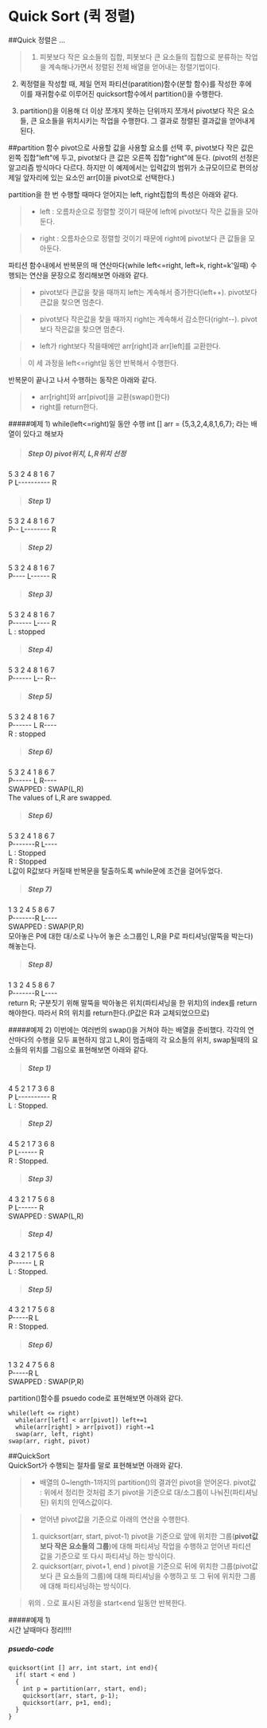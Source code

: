 Quick Sort (퀵 정렬)
===

##Quick 정렬은 ...
>1. 피봇보다 작은 요소들의 집합, 피봇보다 큰 요소들의 집합으로 분류하는 작업을 계속해나가면서 정렬된 전체 배열을 얻어내는 정렬기법이다.
>
2. 퀵정렬을 작성할 때, 제일 먼저 파티션(paratition)함수(분할 함수)를 작성한 후에 이를 재귀함수로 이루어진 quicksort함수에서 partition()을 수행한다.
>
3. partition()을 이용해 더 이상 쪼개지 못하는 단위까지 쪼개서 pivot보다 작은 요소들, 큰 요소들을 위치시키는 작업을 수행한다. 그 결과로 정렬된 결과값을 얻어내게 된다.

##partition 함수
pivot으로 사용할 값을 사용할 요소를 선택 후, pivot보다 작은 값은 왼쪽 집합"left"에 두고, pivot보다 큰 값은 오른쪽 집합"right"에 둔다.
(pivot의 선정은 알고리즘 방식마다 다르다. 하지만 이 예제에서는 입력값의 범위가 소규모이므로 편의상 제일 앞자리에 있는 요소인 arr[0]을 pivot으로 선택한다.)

partition을 한 번 수행할 때마다 얻어지는 left, right집합의 특성은 아래와 같다.
> * left : 오름차순으로 정렬할 것이기 때문에 left에 pivot보다 작은 값들을 모아둔다.

> * right : 오름차순으로 정렬할 것이기 때문에 right에 pivot보다 큰 값들을 모아둔다.

파티션 함수내에서 반복문의 매 연산마다(while left<=right, left=k, right=k'일때) 수행되는 연산을 문장으로 정리해보면 아래와 같다.
> * pivot보다 큰값을 찾을 때까지 left는 계속해서 증가한다(left++). pivot보다 큰값을 찾으면 멈춘다.

> * pivot보다 작은값을 찾을 때까지 right는 계속해서 감소한다(right--). pivot보다 작은값을 찾으면 멈춘다.

> * left가 right보다 작을때에만 arr[right]과 arr[left]를 교환한다.

> 이 세 과정을 left<=right일 동안 반복해서 수행한다.   

반복문이 끝나고 나서 수행하는 동작은 아래와 같다.
> * arr[right]와 arr[pivot]을 교환(swap()한다)
> * right를 return한다.

#####예제 1) while(left<=right)일 동안 수행
int [] arr = {5,3,2,4,8,1,6,7}; 라는 배열이 있다고 해보자
> ##### Step 0) pivot위치, L,R위치 선정
5 3 2 4 8 1 6 7  
P L---------- R

> ##### Step 1)
5 3 2 4 8 1 6 7  
P-- L-------- R

> ##### Step 2)
5 3 2 4 8 1 6 7  
P---- L------ R

> ##### Step 3)
5 3 2 4 8 1 6 7  
P------ L---- R  
L : stopped  

> ##### Step 4)
5 3 2 4 8 1 6 7  
P------ L-- R--  

> ##### Step 5)
5 3 2 4 8 1 6 7  
P------ L R----  
R : stopped  

> ##### Step 6)
5 3 2 4 1 8 6 7  
P------ L R----  
SWAPPED : SWAP(L,R)  
The values of L,R are swapped.  

> ##### Step 6)
5 3 2 4 1 8 6 7  
P-------R L----  
L : Stopped  
R : Stopped  
L값이 R값보다 커질때 반복문을 탈출하도록 while문에 조건을 걸어두었다.

> ##### Step 7)
1 3 2 4 5 8 6 7  
P-------R L----  
SWAPPED : SWAP(P,R)  
모아놓은 P에 대한 대/소로 나누어 놓은 소그룹인 L,R을 P로 파티셔닝(말뚝을 박는다)해놓는다.

> ##### Step 8)
1 3 2 4 5 8 6 7  
P-------R L----  
return R;
구분짓기 위해 말뚝을 박아놓은 위치(파티셔닝을 한 위치)의 index를 return해야한다. 따라서 R의 위치를 return한다.(P값은 R과 교체되었으므로)


#####예제 2)
이번에는 여러번의 swap()을 거쳐야 하는 배열을 준비했다. 각각의 연산마다의 수행을 모두 표현하지 않고 L,R이 멈출때의 각 요소들의 위치, swap될때의 요소들의 위치를 그림으로 표현해보면 아래와 같다.  
>##### Step 1)
4 5 2 1 7 3 6 8  
P L---------- R  
L : Stopped.

>##### Step 2)
4 5 2 1 7 3 6 8  
P L------ R  
R : Stopped.

>##### Step 3)
4 3 2 1 7 5 6 8  
P L------ R  
SWAPPED : SWAP(L,R)

>##### Step 4)
4 3 2 1 7 5 6 8  
P------ L R  
L : Stopped.

>##### Step 5)
4 3 2 1 7 5 6 8  
P-----R L  
R : Stopped.

>##### Step 6)
1 3 2 4 7 5 6 8  
P-----R L  
SWAPPED : SWAP(P,R)

partition()함수를 psuedo code로 표현해보면 아래와 같다.
```{.java}
while(left <= right)
  while(arr[left] < arr[pivot]) left+=1
  while(arr[right] > arr[pivot]) right-=1
  swap(arr, left, right)
swap(arr, right, pivot)
```
##QuickSort  
QuickSort가 수행되는 절차를 말로 표현해보면 아래와 같다.
> * 배열의 0~length-1까지의 partition()의 결과인 pivot을 얻어온다.
   pivot값 : 위에서 정리한 것처럼 초기 pivot을 기준으로 대/소그룹이 나눠진(파티셔닝된) 위치의 인덱스값이다.
   
> * 얻어낸 pivot값을 기준으로 아래의 연산을 수행한다.  
>  1) quicksort(arr, start, pivot-1)
>   pivot을 기준으로 앞에 위치한 그룹(<b>pivot값 보다 작은 요소들의 그룹</b>)에 대해 파티셔닝 작업을 수행하고 얻어낸 파티션 값을 기준으로 또 다시 파티셔닝 하는 방식이다.  
>  2) quicksort(arr, pivot+1, end )
>  pivot을 기준으로 뒤에 위치한 그룹(pivot값보다 큰 요소들의 그룹)에 대해 파티셔닝을 수행하고 또 그 뒤에 위치한 그룹에 대해 파티셔닝하는 방식이다.

> 위의 . 으로 표시된 과정을 start<end 일동안 반복한다.

#####예제 1)  
시간 날때마다 정리!!!!

##### psuedo-code
```{.java}
quicksort(int [] arr, int start, int end){
  if( start < end )
  {
    int p = partition(arr, start, end);
    quicksort(arr, start, p-1);
    quicksort(arr, p+1, end);
  }
}
```









